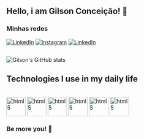 ## Hello, i am Gilson Conceição! 👋
### Minhas redes <br>
[![LinkedIn](https://img.shields.io/badge/LinkedIn-0077B5?style=for-the-badge&logo=linkedin&logoColor=white)](https://www.linkedin.com/in/gilson-conceicao/) [![Instagram](https://img.shields.io/badge/Instagram-E4405F?style=for-the-badge&logo=instagram&logoColor=white)](https://www.instagram.com/gilson_conceicao02/) [![LinkedIn](https://img.shields.io/badge/Gmail-D14836?style=for-the-badge&logo=gmail&logoColor=white)](mailto:gilsonconceicaosantos.jr@gmail.com)
## 
![Gilson's GitHub stats](https://github-readme-stats.vercel.app/api?username=gilsonconceicao&=true&theme=tokyonight)

## Technologies I use in my daily life

<div style="display: inline_block"><br/>
    <img align="center" alt="html5" width="50" src="https://cdn.jsdelivr.net/gh/devicons/devicon/icons/html5/html5-original.svg"> 
    <img align="center" alt="html5" width="50" src="https://cdn.jsdelivr.net/gh/devicons/devicon/icons/css3/css3-original.svg">
    <img align="center" alt="html5" width="50" src="https://cdn.jsdelivr.net/gh/devicons/devicon/icons/javascript/javascript-original.svg">
    <img align="center" alt="html5" width="50" src="https://cdn.jsdelivr.net/gh/devicons/devicon/icons/react/react-original-wordmark.svg">
    <img align="center" alt="html5" width="50" src="https://cdn.jsdelivr.net/gh/devicons/devicon/icons/typescript/typescript-original.svg">
    <img align="center" alt="html5" width="50" src="https://cdn.jsdelivr.net/gh/devicons/devicon/icons/materialui/materialui-original.svg">
</div>
<div style="display: inline_block">
    
### Be more you! 🚀
